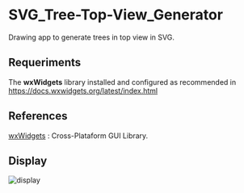# SVG_Tree-Top-View_Generator

Drawing app to generate trees in top view in SVG.<br>

## Requeriments

The <b>wxWidgets</b> library installed and configured as recommended in https://docs.wxwidgets.org/latest/index.html


## References

[wxWidgets](https://www.wxwidgets.org/) : Cross-Plataform GUI Library.<br>

## Display

![display](https://github.com/jpenrici/SVG_Tree-Top-View_Generator/blob/main/display/display.gif)


